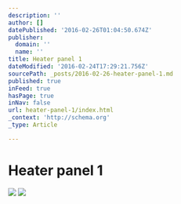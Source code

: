 ```yaml
---
description: ''
author: []
datePublished: '2016-02-26T01:04:50.674Z'
publisher:
  domain: ''
  name: ''
title: Heater panel 1
dateModified: '2016-02-24T17:29:21.756Z'
sourcePath: _posts/2016-02-26-heater-panel-1.md
published: true
inFeed: true
hasPage: true
inNav: false
url: heater-panel-1/index.html
_context: 'http://schema.org'
_type: Article

---
```

# Heater panel 1
![](https://the-grid-user-content.s3-us-west-2.amazonaws.com/314d6bc8-68ed-4921-9f0c-1ce5d2cda596.png)
![](https://the-grid-user-content.s3-us-west-2.amazonaws.com/16d5efca-d802-4466-8b9b-2937e3efa027.png)